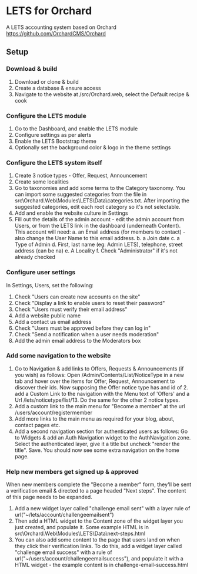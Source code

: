 # LETS for Orchard

A LETS accounting system based on Orchard https://github.com/OrchardCMS/Orchard

## Setup
### Download & build
1. Download or clone & build
2. Create a database & ensure access
3. Navigate to the website at /src/Orchard.web, select the Default recipe & cook
### Configure the LETS module
1. Go to the Dashboard, and enable the LETS module
2. Configure settings as per alerts
3. Enable the LETS Bootstrap theme
4. Optionally set the background color & logo in the theme settings

### Configure the LETS system itself
1. Create 3 notice types - Offer, Request, Announcement
2. Create some localities
3. Go to taxonomies and add some terms to the Category taxonomy.  You can import some suggested categories from the file in src\Orchard.Web\Modules\LETS\Data\categories.txt. After importing the suggested categories, edit each root category so it's not selectable. 
4. Add and enable the website culture in Settings
4. Fill out the details of the admin account - edit the admin account from Users, or from the LETS link in the dashboard (underneath Content).  This account will need:
  a. an Email address (for members to contact) - also change the User Name to this email address.
  b. a Join date
  c. a Type of Admin
  d. First, last name (eg: Admin LETS), telephone, street address (can be na)
  e. A Locality
  f. Check "Administrator" if it's not already checked

### Configure user settings
In Settings, Users, set the following:
1. Check "Users can create new accounts on the site"
2. Check "Display a link to enable users to reset their password"
3. Check "Users must verify their email address"
4. Add a website public name
5. Add a contact us email address
6. Check "Users must be approved before they can log in"
7. Check "Send a notification when a user needs moderation"
8. Add the admin email address to the Moderators box

### Add some navigation to the website
1. Go to Navigation & add links to Offers, Requests & Announcements (if you wish) as follows: Open /Admin/Contents/List/NoticeType in a new tab and hover over the items for Offer, Request, Announcement to discover their ids. Now supposing the Offer notice type has and id of 2. add a Custom Link to the navigation with the Menu text of 'Offers' and a Url /lets/noticetype/list/13.  Do the same for the other 2 notice types.
3. Add a custom link to the main menu for "Become a member" at the url /users/account/registermember
4. Add more links to the main menu as required for your blog, about, contact pages etc.
5. Add a second navigation section for authenticated users as follows:  Go to Widgets & add an Auth Navigation widget to the AuthNavigation zone. Select the authenticated layer, give it a title but uncheck "render the title". Save.  You should now see some extra navigation on the home page.

### Help new members get signed up & approved
When new members complete the "Become a member" form, they'll be sent a verification email & directed to a page headed "Next steps". The content of this page needs to be expanded.  
1. Add a new widget layer called "challenge email sent" with a layer rule of url("~/lets/account/challengeemailsent") 
2. Then add a HTML widget to the Content zone of the widget layer you just created, and populate it. Some example HTML is in src\Orchard.Web\Modules\LETS\Data\next-steps.html
3. You can also add some content to the page that users land on when they click their verification links.  To do this, add a widget layer called "challenge email success" with a rule of url("~/users/account/challengeemailsuccess"), and populate it with a HTML widget - the example content is in challenge-email-success.html
